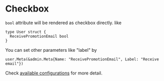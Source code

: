 # Checkbox

`bool` attribute will be rendered as checkbox directly. like

```
type User struct {
  ReceivePromotionEmail bool
}
```

You can set other parameters like "label" by

```
user.Meta(&admin.Meta{Name: "ReceivePromotionEmail", Label: "Receive email"})
```

Check [available configurations](../chapter2/resource-intro.md#meta-config) for more detail.
